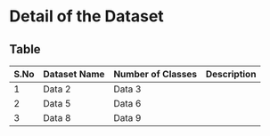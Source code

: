 # Detail of the Dataset

## Table
| S.No     | Dataset Name | Number of Classes | Description |
|----------|--------------|-------------------|-------------|
| 1        | Data 2       | Data 3            |             |
| 2        | Data 5       | Data 6            |             |
| 3   | Data 8       | Data 9            |             |




